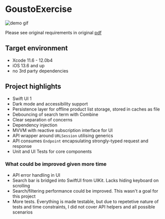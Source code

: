 # GoustoExercise

![demo gif](demo.gif)

Please see original requirements in original [pdf](Gousto_iOS_Test.pdf)

## Target environment
- Xcode 11.6 - 12.0b4
- iOS 13.6 and up
- no 3rd party dependencies

## Project highlights
- Swift UI 1
- Dark mode and accessibility support
- Persistence layer for offline product list storage, stored in caches as file
- Debouncing of search term with Combine
- Clear separation of concerns
- Dependency injection
- MVVM with reactive subscription interface for UI
- API wrapper around `URLSession` utilising generics
- API consumes `Endpoint` encapsulating strongly-typed request and response
- Unit and UI Tests for core components

### What could be improved given more time
- API error handling in UI
- Search bar is bridged into SwiftUI from UIKit. Lacks hiding keyboard on scrolling
- Search/filtering performance could be improved. This wasn't a goal for this project
- More tests. Everything is made testable, but due to repetetive nature of tests and time constraints, I did not cover API helpers and all possible scenarios
